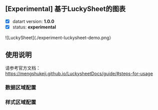 ## [Experimental] 基于LuckySheet的图表

- [x] datart version: **1.0.0**
- [x] status: **experimental**

![LuckySheet](./experiment-luckysheet-demo.png）

## 使用说明

请参考官方文档： https://mengshukeji.github.io/LuckysheetDocs/guide/#steps-for-usage

### 数据区域配置

### 样式区域配置

